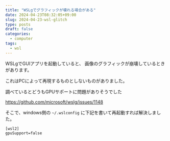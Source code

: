 ```yaml
---
title: "WSLgでグラフィックが壊れる場合がある"
date: 2024-04-23T08:32:05+09:00
slug: 2024-04-23-wsl-glitch
type: posts
draft: false
categories:
  - computer
tags:
  - wsl
---
```


WSLgでGUIアプリを起動していると、
画像のグラフィックが崩壊しているときがあります。

これはPCによって再現するものとしないものがありました。

調べているとどうもGPUサポートに問題がありそうでした

https://github.com/microsoft/wslg/issues/1148

そこで、windows側の `~/.wslconfig` に下記を書いて再起動すれば解決しました。
```
[wsl2]
gpuSupport=false
```